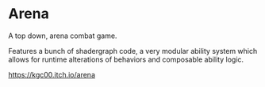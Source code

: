 # Arena
A top down, arena combat game.

Features a bunch of shadergraph code, a very modular ability system which allows for runtime alterations of behaviors and composable ability logic.

https://kgc00.itch.io/arena
